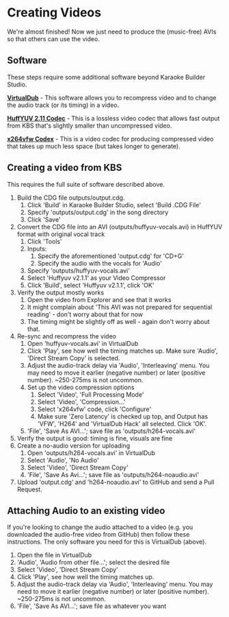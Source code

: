 # Creating Videos

We're almost finished!  Now we just need to produce the (music-free) AVIs so that others can use the video.


## Software
These steps require some additional software beyond Karaoke Builder Studio.


**[VirtualDub](http://www.virtualdub.org)** - This software allows you to recompress video and to change the audio track (or its timing) in a video.

**[HuffYUV 2.11 Codec](https://www.videohelp.com/software/HuffYUV)** - This is a lossless video codec that allows fast output from KBS that's slightly smaller than uncompressed video.

**[x264vfw Codex](https://sourceforge.net/projects/x264vfw/)** - This is a video codec for producing compressed video that takes up much less space (but takes longer to generate).


## Creating a video from KBS

This requires the full suite of software described above.

1. Build the CDG file outputs/output.cdg.
   1. Click 'Build' in Karaoke Builder Studio, select 'Build .CDG File'
   1. Specify 'outputs/output.cdg' in the song directory
   1. Click 'Save'
1. Convert the CDG file into an AVI (outputs/huffyuv-vocals.avi) in HuffYUV format with original vocal track
   1. Click 'Tools' 
   1. Inputs:
      1. Specify the aforementioned 'output.cdg' for 'CD+G'
      1. Specify the audio with the vocals for 'Audio'
   1. Specify 'outputs/huffyuv-vocals.avi'
   1. Select 'Huffyuv v2.1.1' as your Video Compressor
   1. Click 'Build', select 'Huffyuv v2.1.1', click 'OK'
1. Verify the output mostly works
   1. Open the video from Explorer and see that it works
   1. It might complain about 'This AVI was not prepared for sequential reading' - don't worry about that for now
   1. The timing might be slightly off as well - again don't worry about that.
1. Re-sync and recompress the video
   1. Open 'huffyuv-vocals.avi' in VirtualDub
   1. Click 'Play', see how well the timing matches up. Make sure 'Audio', 'Direct Stream Copy' is selected.
   1. Adjust the audio-track delay via 'Audio', 'Interleaving' menu. You may need to move it earlier (negative number) or later (positive number). ~250-275ms is not uncommon.
   1. Set up the video compression options
      1. Select 'Video', 'Full Processing Mode'
      1. Select 'Video', 'Compression...'
      1. Select 'x264vfw' code, click 'Configure'
      1. Make sure 'Zero Latency' is checked up top, and Output has 'VFW', 'H264' and 'VirtualDub Hack' all selected.  Click 'OK'.
   1. 'File', 'Save As AVI...'; save file as 'outputs/h264-vocals.avi'
1. Verify the output is good: timing is fine, visuals are fine
1. Create a no-audio version for uploading
   1. Open 'outputs/h264-vocals.avi' in VirtualDub
   1. Select 'Audio', 'No Audio'
   1. Select 'Video', 'Direct Stream Copy'
   1. 'File', 'Save As Avi...'; save file as 'outputs/h264-noaudio.avi'
1. Upload 'output.cdg' and 'h264-noaudio.avi' to GitHub and send a Pull Request.


## Attaching Audio to an existing video

If you're looking to change the audio attached to a video (e.g. you downloaded the audio-free video from GitHub) then follow these instructions.  The only software you need for this is VirtualDub (above).

1. Open the file in VirtualDub
1. 'Audio', 'Audio from other file...'; select the desired file
1. Select 'Video', 'Direct Stream Copy'
1. Click 'Play', see how well the timing matches up.
1. Adjust the audio-track delay via 'Audio', 'Interleaving' menu. You may need to move it earlier (negative number) or later (positive number). ~250-275ms is not uncommon.
1. 'File', 'Save As AVI...'; save file as whatever you want
